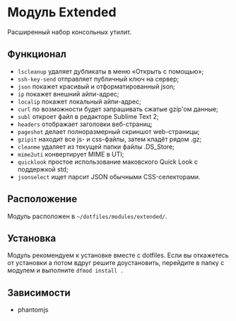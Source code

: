 # Модуль Extended

Расширенный набор консольных утилит.

## Функционал

* `lscleanup` удаляет дубликаты в меню «Открыть с помощью»;
* `ssh-key-send` отправляет публичный ключ на сервер;
* `json` покажет красивый и отформатированный json;
* `ip` покажет внешний айпи-адрес; 
* `localip` покажет локальный айпи-адрес;
* `curl` по возможности будет запрашивать сжатые gzip'ом данные;
* `subl` откроет файл в редакторе Sublime Text 2;
* `headers` отображает заголовки веб-страниц;
* `pageshot` делает полноразмерный скриншот web-страницы;
* `gzipit` находит все js- и css-файлы, затем кладёт рядом .gz;
* `cleanme` удаляет из текущей папки файлы .DS_Store;
* `mime2uti` конвертирует MIME в UTI;
* `quicklook` простое использование маковского Quick Look с поддержкой std;
* `jsonselect` ищет парсит JSON обычными CSS-селекторами.

## Расположение

Модуль расположен в `~/dotfiles/modules/extended/`.

## Установка

Модуль рекомендуем к установке вместе с dotfiles. Если вы откажетесь от установки а потом вдруг решите доустановить, перейдите в папку с модулем и выполните `dfmod install .`

## Зависимости

* phantomjs